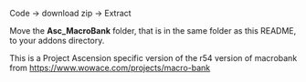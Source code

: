 Code -> download zip -> Extract

Move the **Asc_MacroBank** folder, that is in the same folder as this README, to your addons directory.

This is a Project Ascension specific version of the r54 version of macrobank from https://www.wowace.com/projects/macro-bank
